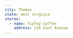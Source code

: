 ```yaml
---
city: Thomas
state: west virginia
stores:
  - name: TipTop Coffee
    address: 216 East Avenue
---
```


